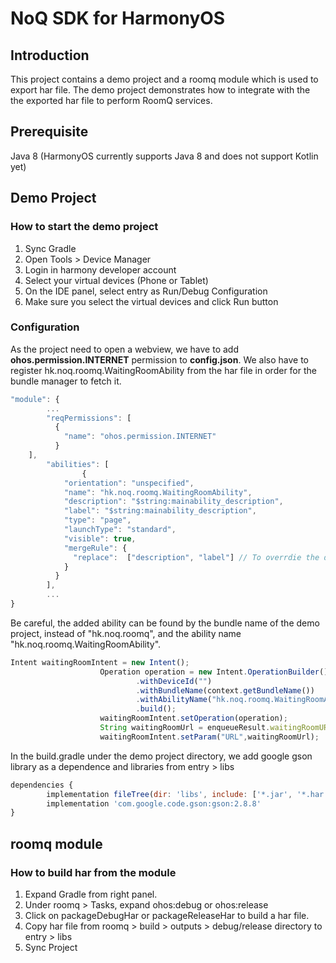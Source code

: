 # NoQ SDK for HarmonyOS

## Introduction

This project contains a demo project and a roomq module which is used to export har file. The demo project demonstrates how to integrate with the the exported har file to perform RoomQ services. 


## Prerequisite

Java 8 (HarmonyOS currently supports Java 8 and does not support Kotlin yet)


## Demo Project

### How to start the demo project

1. Sync Gradle
2. Open Tools > Device Manager
3. Login in harmony developer account
4. Select your virtual devices (Phone or Tablet)
5. On the IDE panel, select entry as Run/Debug Configuration
6. Make sure you select the virtual devices and click Run button

### Configuration

As the project need to open a webview, we have to add **ohos.permission.INTERNET** permission to **config.json**. We also have to register hk.noq.roomq.WaitingRoomAbility from the har file in order for the bundle manager to fetch it.

```jsx
"module": {
		...
		"reqPermissions": [
	      {
	        "name": "ohos.permission.INTERNET"
	      }
    ],
		"abilities": [
				{
	        "orientation": "unspecified",
	        "name": "hk.noq.roomq.WaitingRoomAbility",
	        "description": "$string:mainability_description",
	        "label": "$string:mainability_description",
	        "type": "page",
	        "launchType": "standard",
	        "visible": true,
	        "mergeRule": {
	          "replace":  ["description", "label"] // To overrdie the default description and label
	        }
	      }
		],
		...
}
```

Be careful, the added ability can be found by the bundle name of the demo project, instead of "hk.noq.roomq", and the ability name "hk.noq.roomq.WaitingRoomAbility".

```jsx
Intent waitingRoomIntent = new Intent();
                    Operation operation = new Intent.OperationBuilder()
                            .withDeviceId("")
                            .withBundleName(context.getBundleName())
                            .withAbilityName("hk.noq.roomq.WaitingRoomAbility")
                            .build();
                    waitingRoomIntent.setOperation(operation);
                    String waitingRoomUrl = enqueueResult.waitingRoomURL + "?noq_t=" + enqueueResult.id + "&c=" + clientID + "&noq_r=https://app.noq.com.hk?p=hmos";
                    waitingRoomIntent.setParam("URL",waitingRoomUrl);
```

In the build.gradle under the demo project directory, we add google gson library as a dependence and libraries from entry > libs

```jsx
dependencies {
		implementation fileTree(dir: 'libs', include: ['*.jar', '*.har']) //implement all har or js from libs
		implementation 'com.google.code.gson:gson:2.8.8'
}
```


## roomq module

### How to build har from the module

1. Expand Gradle from right panel.
2. Under roomq > Tasks, expand ohos:debug or ohos:release
3. Click on packageDebugHar or packageReleaseHar to build a har file.
4. Copy har file from roomq > build > outputs > debug/release directory to entry > libs
5. Sync Project